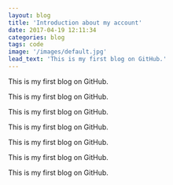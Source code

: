 ```yaml
---
layout: blog
title: 'Introduction about my account'
date: 2017-04-19 12:11:34
categories: blog
tags: code
image: '/images/default.jpg'
lead_text: 'This is my first blog on GitHub.'
---
```


This is my first blog on GitHub.

This is my first blog on GitHub.

This is my first blog on GitHub.

This is my first blog on GitHub.

This is my first blog on GitHub.

This is my first blog on GitHub.

This is my first blog on GitHub.